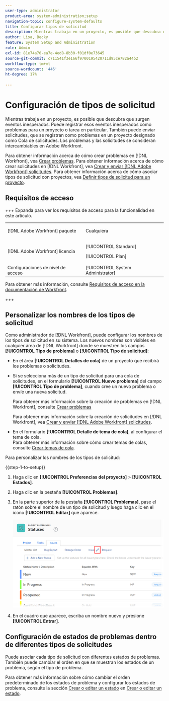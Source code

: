 ```yaml
---
user-type: administrator
product-area: system-administration;setup
navigation-topic: configure-system-defaults
title: Configurar tipos de solicitud
description: Mientras trabaja en un proyecto, es posible que descubra que surgen eventos inesperados. Puede registrar esos eventos inesperados como problemas para un proyecto o tarea en particular. También puede enviar solicitudes, que se registran como problemas en un proyecto designado como Cola de solicitudes. Los problemas y las solicitudes se consideran intercambiables en Adobe Workfront.
author: Lisa, Becky
feature: System Setup and Administration
role: Admin
exl-id: 81e74a70-ea7e-4ed8-8b30-f01df0e73645
source-git-commit: c711541f3e166f9700195420711d95ce782a44b2
workflow-type: tm+mt
source-wordcount: '446'
ht-degree: 17%

---
```


# Configuración de tipos de solicitud

Mientras trabaja en un proyecto, es posible que descubra que surgen eventos inesperados. Puede registrar esos eventos inesperados como problemas para un proyecto o tarea en particular. También puede enviar solicitudes, que se registran como problemas en un proyecto designado como Cola de solicitudes. Los problemas y las solicitudes se consideran intercambiables en Adobe Workfront.

Para obtener información acerca de cómo crear problemas en [!DNL Workfront], vea [Crear problemas](../../../manage-work/issues/manage-issues/create-issues.md). Para obtener información acerca de cómo crear solicitudes en [!DNL Workfront], vea [Crear y enviar [!DNL Adobe Workfront] solicitudes](../../../manage-work/requests/create-requests/create-submit-requests.md). Para obtener información acerca de cómo asociar tipos de solicitud con proyectos, vea [Definir tipos de solicitud para un proyecto](../../../manage-work/requests/create-and-manage-request-queues/define-request-types-for-project.md).

## Requisitos de acceso

+++ Expanda para ver los requisitos de acceso para la funcionalidad en este artículo.

<table style="table-layout:auto"> 
 <col> 
 <col> 
 <tbody> 
  <tr> 
   <td>[!DNL Adobe Workfront] paquete</td> 
   <td><p>Cualquiera</p></td> 
  </tr> 
  <tr> 
   <td>[!DNL Adobe Workfront] licencia</td> 
   <td><p>[!UICONTROL Standard]</p>
       <p>[!UICONTROL Plan]</p></td>
  </tr> 
  <tr> 
   <td>Configuraciones de nivel de acceso</td> 
   <td>[!UICONTROL System Administrator]</td> 
  </tr> 
 </tbody> 
</table>

Para obtener más información, consulte [Requisitos de acceso en la documentación de Workfront](/help/quicksilver/administration-and-setup/add-users/access-levels-and-object-permissions/access-level-requirements-in-documentation.md).

+++

<!--
THIS IS DRAFTED IN FLARE
<h2>Set what issue or request types are allowed for a project</h2>
<p>You can organize the kind of issues or requests that are logged in Workfront by Request Types. This organization is useful for reporting reasons and for helping users understand what kind of unexpected work might occur during the lifetime of a project.</p>
<p>You can specify the type of requests that can be logged on a project when you configure the <strong>Queue Details</strong> area for the project. </p>
<ol>
<li value="1"> <p> Click <strong>Projects</strong> in the Main Menu. <img src="assets/main-menu-icon.png"> </p> </li>
<li value="2">Click the name of the project to open it.</li>
<li value="3"> In the left panel, click <strong>Queue Details</strong>. </li>
<li value="4"> <p>In the <strong>Queue Properties</strong> section, select the <strong>Request Types</strong> you want for the project.</p> <note type="note">
You must have at least one request type selected. You can select multiple request types.
</note> </li>
<li value="5"> <p>Click <strong>Save</strong>.</p> <p>The request types you specified will be available to select when you enter a new issue on a task or a project, or when you submit a new request to the project.</p> </li>
</ol>
</div>
-->

## Personalizar los nombres de los tipos de solicitud

Como administrador de [!DNL Workfront], puede configurar los nombres de los tipos de solicitud en su sistema. Los nuevos nombres son visibles en cualquier área de [!DNL Workfront] donde se muestren los campos **[!UICONTROL Tipo de problema]** o **[!UICONTROL Tipo de solicitud]**:

* En el área **[!UICONTROL Detalles de cola]** de un proyecto que recibirá los problemas o solicitudes.
* Si se selecciona más de un tipo de solicitud para una cola de solicitudes, en el formulario **[!UICONTROL Nuevo problema]** del campo **[!UICONTROL Tipo de problema]**, cuando cree un nuevo problema o envíe una nueva solicitud.

  Para obtener más información sobre la creación de problemas en [!DNL Workfront], consulte [Crear problemas](../../../manage-work/issues/manage-issues/create-issues.md)

  Para obtener más información sobre la creación de solicitudes en [!DNL Workfront], vea [Crear y enviar [!DNL Adobe Workfront] solicitudes](../../../manage-work/requests/create-requests/create-submit-requests.md).

* En el formulario **[!UICONTROL Detalle de tema de cola]**, al configurar el tema de cola.\
   Para obtener más información sobre cómo crear temas de colas, consulte [Crear temas de cola](../../../manage-work/requests/create-and-manage-request-queues/create-queue-topics.md).

Para personalizar los nombres de los tipos de solicitud:

{{step-1-to-setup}}

1. Haga clic en **[!UICONTROL Preferencias del proyecto]** > **[!UICONTROL Estados]**.

1. Haga clic en la pestaña **[!UICONTROL Problemas]**.
1. En la parte superior de la pestaña **[!UICONTROL Problemas]**, pase el ratón sobre el nombre de un tipo de solicitud y luego haga clic en el icono **[!UICONTROL Editar]** que aparece.

   ![Editar nombre de tipo de solicitud](assets/edit-request-type-name-nwe.png)

1. En el cuadro que aparece, escriba un nombre nuevo y presione **[!UICONTROL Entrar]**.

## Configuración de estados de problemas dentro de diferentes tipos de solicitudes

Puede asociar cada tipo de solicitud con diferentes estados de problemas. También puede cambiar el orden en que se muestran los estados de un problema, según el tipo de problema.

Para obtener más información sobre cómo cambiar el orden predeterminado de los estados de problema y configurar los estados de problema, consulte la sección [Crear o editar un estado](../../../administration-and-setup/customize-workfront/creating-custom-status-and-priority-labels/create-or-edit-a-status.md) en [Crear o editar un estado](../../../administration-and-setup/customize-workfront/creating-custom-status-and-priority-labels/create-or-edit-a-status.md).
